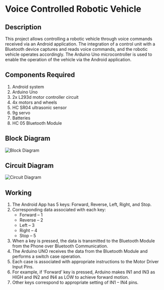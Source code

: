 # Voice Controlled Robotic Vehicle

## Description

This project allows controlling a robotic vehicle through voice commands received via an Android application. The integration of a control unit with a Bluetooth device captures and reads voice commands, and the robotic vehicle operates accordingly. The Arduino Uno microcontroller is used to enable the operation of the vehicle via the Android application.

## Components Required

1. Android system
2. Arduino Uno
3. 2x L293d motor controller circuit
4. 4x motors and wheels
5. HC SR04 ultrasonic sensor
6. 9g servo
7. Batteries
8. HC 05 Bluetooth Module

## Block Diagram
![Block Diagram](https://github.com/github2411/Voice-controlled-robotic-car/assets/67455073/dcf1db1c-55e0-4e44-b0d9-315b16ea6576)

## Circuit Diagram
![Circuit Diagram](https://github.com/github2411/Voice-controlled-robotic-car/assets/67455073/040fff23-7f55-4438-95e6-d871a4b72033)

## Working

1. The Android App has 5 keys: Forward, Reverse, Left, Right, and Stop.
2. Corresponding data associated with each key:
   - Forward – 1
   - Reverse – 2
   - Left – 3
   - Right – 4
   - Stop – 5
3. When a key is pressed, the data is transmitted to the Bluetooth Module from the Phone over Bluetooth Communication.
4. The Arduino UNO receives the data from the Bluetooth Module and performs a switch case operation.
5. Each case is associated with appropriate instructions to the Motor Driver Input Pins.
6. For example, if ‘Forward’ key is pressed, Arduino makes IN1 and IN3 as HIGH and IN2 and IN4 as LOW to achieve forward motion.
7. Other keys correspond to appropriate setting of IN1 – IN4 pins.
